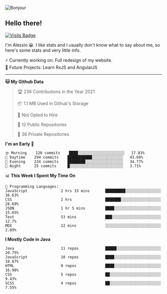 ![Bonjour](https://i.redd.it/ayih4qogh2a51.png)

## Hello there!
[![Visits Badge](https://badges.pufler.dev/visits/PandaSekh/PandaSekh)](https://alessiofranceschi.me)

I'm Alessio 😀. I like stats and I usually don't know what to say about me, so here's some stats and very little info.

⚡ Currently working on: Full redesign of my website.  
🤔 Future Projects: Learn RxJS and AngularJS

---

<!--START_SECTION:waka-->
**🐱 My Github Data** 

> 🏆 236 Contributions in the Year 2021
 > 
> 📦 1.1 MB Used in Github's Storage 
 > 
> 🚫 Not Opted to Hire
 > 
> 📜 12 Public Repositories 
 > 
> 🔑 36 Private Repositories  
 > 
**I'm an Early 🐤** 

```text
🌞 Morning    120 commits    ████░░░░░░░░░░░░░░░░░░░░░   17.83% 
🌆 Daytime    294 commits    ███████████░░░░░░░░░░░░░░   43.68% 
🌃 Evening    234 commits    ████████░░░░░░░░░░░░░░░░░   34.77% 
🌙 Night      25 commits     █░░░░░░░░░░░░░░░░░░░░░░░░   3.71%

```


📊 **This Week I Spent My Time On** 

```text
💬 Programming Languages: 
JavaScript               2 hrs 33 mins       █████████░░░░░░░░░░░░░░░░   36.63% 
CSS                      2 hrs               ███████░░░░░░░░░░░░░░░░░░   28.69% 
JSON                     1 hr 5 mins         ████░░░░░░░░░░░░░░░░░░░░░   15.65% 
Text                     53 mins             ███░░░░░░░░░░░░░░░░░░░░░░   12.7% 
MDX                      12 mins             ░░░░░░░░░░░░░░░░░░░░░░░░░   2.89%

```

**I Mostly Code in Java** 

```text
Java                     11 repos            █████░░░░░░░░░░░░░░░░░░░░   20.75% 
JavaScript               10 repos            ████░░░░░░░░░░░░░░░░░░░░░   18.87% 
HTML                     9 repos             ████░░░░░░░░░░░░░░░░░░░░░   16.98% 
CSS                      5 repos             ██░░░░░░░░░░░░░░░░░░░░░░░   9.43% 
SCSS                     4 repos             ██░░░░░░░░░░░░░░░░░░░░░░░   7.55%

```



<!--END_SECTION:waka-->
